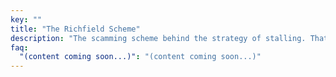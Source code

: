 ```yaml
---
key: ""
title: "The Richfield Scheme"
description: "The scamming scheme behind the strategy of stalling. That and other scams."
faq:
  "(content coming soon...)": "(content coming soon...)"
---
```

